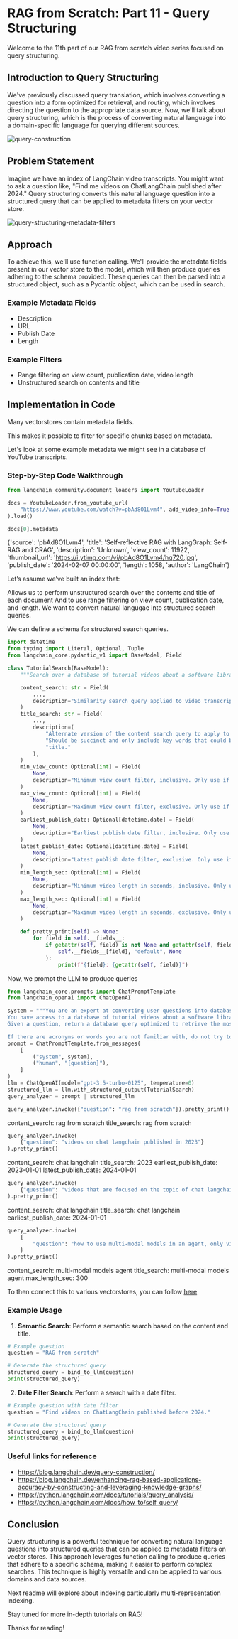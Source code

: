 # RAG from Scratch: Part 11 - Query Structuring

Welcome to the 11th part of our RAG from scratch video series focused on query structuring.

## Introduction to Query Structuring

We've previously discussed query translation, which involves converting a question into a form optimized for retrieval, and routing, which involves directing the question to the appropriate data source. Now, we'll talk about query structuring, which is the process of converting natural language into a domain-specific language for querying different sources.

![query-construction](https://github.com/DharaniDJ/My-Programming-Journey/blob/assets/assets/RAG/query-construction.png)

## Problem Statement

Imagine we have an index of LangChain video transcripts. You might want to ask a question like, "Find me videos on ChatLangChain published after 2024." Query structuring converts this natural language question into a structured query that can be applied to metadata filters on your vector store.

![query-structuring-metadata-filters](https://github.com/DharaniDJ/My-Programming-Journey/blob/assets/assets/RAG/query-structuring-metadata-filters.png)

## Approach

To achieve this, we'll use function calling. We'll provide the metadata fields present in our vector store to the model, which will then produce queries adhering to the schema provided. These queries can then be parsed into a structured object, such as a Pydantic object, which can be used in search.

### Example Metadata Fields

- Description
- URL
- Publish Date
- Length

### Example Filters

- Range filtering on view count, publication date, video length
- Unstructured search on contents and title


## Implementation in Code

Many vectorstores contain metadata fields.

This makes it possible to filter for specific chunks based on metadata.

Let's look at some example metadata we might see in a database of YouTube transcripts.

### Step-by-Step Code Walkthrough

```python
from langchain_community.document_loaders import YoutubeLoader

docs = YoutubeLoader.from_youtube_url(
    "https://www.youtube.com/watch?v=pbAd8O1Lvm4", add_video_info=True
).load()

docs[0].metadata
```

{'source': 'pbAd8O1Lvm4',
 'title': 'Self-reflective RAG with LangGraph: Self-RAG and CRAG',
 'description': 'Unknown',
 'view_count': 11922,
 'thumbnail_url': 'https://i.ytimg.com/vi/pbAd8O1Lvm4/hq720.jpg',
 'publish_date': '2024-02-07 00:00:00',
 'length': 1058,
 'author': 'LangChain'}

Let’s assume we’ve built an index that:

Allows us to perform unstructured search over the contents and title of each document
And to use range filtering on view count, publication date, and length.
We want to convert natural langugae into structured search queries.

We can define a schema for structured search queries.

```python
import datetime
from typing import Literal, Optional, Tuple
from langchain_core.pydantic_v1 import BaseModel, Field

class TutorialSearch(BaseModel):
    """Search over a database of tutorial videos about a software library."""

    content_search: str = Field(
        ...,
        description="Similarity search query applied to video transcripts.",
    )
    title_search: str = Field(
        ...,
        description=(
            "Alternate version of the content search query to apply to video titles. "
            "Should be succinct and only include key words that could be in a video "
            "title."
        ),
    )
    min_view_count: Optional[int] = Field(
        None,
        description="Minimum view count filter, inclusive. Only use if explicitly specified.",
    )
    max_view_count: Optional[int] = Field(
        None,
        description="Maximum view count filter, exclusive. Only use if explicitly specified.",
    )
    earliest_publish_date: Optional[datetime.date] = Field(
        None,
        description="Earliest publish date filter, inclusive. Only use if explicitly specified.",
    )
    latest_publish_date: Optional[datetime.date] = Field(
        None,
        description="Latest publish date filter, exclusive. Only use if explicitly specified.",
    )
    min_length_sec: Optional[int] = Field(
        None,
        description="Minimum video length in seconds, inclusive. Only use if explicitly specified.",
    )
    max_length_sec: Optional[int] = Field(
        None,
        description="Maximum video length in seconds, exclusive. Only use if explicitly specified.",
    )

    def pretty_print(self) -> None:
        for field in self.__fields__:
            if getattr(self, field) is not None and getattr(self, field) != getattr(
                self.__fields__[field], "default", None
            ):
                print(f"{field}: {getattr(self, field)}")
```
Now, we prompt the LLM to produce queries

```python
from langchain_core.prompts import ChatPromptTemplate
from langchain_openai import ChatOpenAI

system = """You are an expert at converting user questions into database queries. \
You have access to a database of tutorial videos about a software library for building LLM-powered applications. \
Given a question, return a database query optimized to retrieve the most relevant results.

If there are acronyms or words you are not familiar with, do not try to rephrase them."""
prompt = ChatPromptTemplate.from_messages(
    [
        ("system", system),
        ("human", "{question}"),
    ]
)
llm = ChatOpenAI(model="gpt-3.5-turbo-0125", temperature=0)
structured_llm = llm.with_structured_output(TutorialSearch)
query_analyzer = prompt | structured_llm
```

```python
query_analyzer.invoke({"question": "rag from scratch"}).pretty_print()
```
content_search: rag from scratch
title_search: rag from scratch

```python
query_analyzer.invoke(
    {"question": "videos on chat langchain published in 2023"}
).pretty_print()
```
content_search: chat langchain
title_search: 2023
earliest_publish_date: 2023-01-01
latest_publish_date: 2024-01-01

```python
query_analyzer.invoke(
    {"question": "videos that are focused on the topic of chat langchain that are published before 2024"}
).pretty_print()
```
content_search: chat langchain
title_search: chat langchain
earliest_publish_date: 2024-01-01

```python
query_analyzer.invoke(
    {
        "question": "how to use multi-modal models in an agent, only videos under 5 minutes"
    }
).pretty_print()
```
content_search: multi-modal models agent
title_search: multi-modal models agent
max_length_sec: 300

To then connect this to various vectorstores, you can follow [here](https://python.langchain.com/docs/how_to/self_query/)

### Example Usage

1. **Semantic Search**: Perform a semantic search based on the content and title.

```python
# Example question
question = "RAG from scratch"

# Generate the structured query
structured_query = bind_to_llm(question)
print(structured_query)
```

2. **Date Filter Search**: Perform a search with a date filter.

```python
# Example question with date filter
question = "Find videos on ChatLangChain published before 2024."

# Generate the structured query
structured_query = bind_to_llm(question)
print(structured_query)
```

### Useful links for reference

- https://blog.langchain.dev/query-construction/
- https://blog.langchain.dev/enhancing-rag-based-applications-accuracy-by-constructing-and-leveraging-knowledge-graphs/
- https://python.langchain.com/docs/tutorials/query_analysis/
- https://python.langchain.com/docs/how_to/self_query/

## Conclusion

Query structuring is a powerful technique for converting natural language questions into structured queries that can be applied to metadata filters on vector stores. This approach leverages function calling to produce queries that adhere to a specific schema, making it easier to perform complex searches. This technique is highly versatile and can be applied to various domains and data sources.

Next readme will explore about indexing particularly multi-representation indexing.

Stay tuned for more in-depth tutorials on RAG!

Thanks for reading!